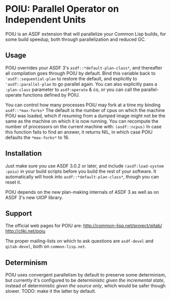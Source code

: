 POIU: Parallel Operator on Independent Units
============================================

POIU is an ASDF extension that will parallelize your Common Lisp builds,
for some build speedup, both through parallelization and reduced GC.

Usage
-----

POIU overrides your ASDF 3's `asdf::*default-plan-class*`,
and thereafter all compilation goes through POIU by default.
Bind this variable back to `'asdf::sequential-plan` to restore the default,
and explicitly to `'asdf::parallel-plan` to go parallel again.
You can also explicitly pass a `:plan-class` parameter to `asdf:operate` & co,
or you can call the parallel-operate functions defined by POIU.

You can control how many processes POIU may fork at a time my binding
	`asdf::*max-forks*`
The default is the number of cpus on which the machine POIU was loaded,
which if resuming from a dumped image might not be the same as
the machine on which it is now running.
You can recompute the number of processors on the current machine with:
	`(asdf::ncpus)`
In case this function fails to find an answer, it returns NIL,
in which case POIU defaults the `*max-forks*` to 16.


Installation
------------

Just make sure you use ASDF 3.0.2 or later, and include
      `(asdf:load-system :poiu)`
in your build scripts before you build the rest of your software.
It automatically will hook into `asdf::*default-plan-class*`,
though you can reset it.

POIU depends on the new plan-making internals of ASDF 3
as well as on ASDF 3's new UIOP library.


Support
-------

The official web pages for POIU are:
    <http://common-lisp.net/project/qitab/>
    <http://cliki.net/poiu>

The proper mailing-lists on which to ask questions are
`asdf-devel` and `qitab-devel`, both on `common-lisp.net`.


Determinism
-----------

POIU uses convergent parallelism by default to preserve some determinism, but currently
it's configured to be deterministic *given the incremental state*, instead of deterministic
*given the source only*, which would be safer though slower. TODO: make it the latter by default.
